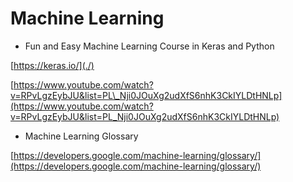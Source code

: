 # Machine Learning

* Fun and Easy Machine Learning Course in Keras and Python

[https://keras.io/](./)

[https://www.youtube.com/watch?v=RPvLgzEybJU&list=PL\_Nji0JOuXg2udXfS6nhK3CkIYLDtHNLp](https://www.youtube.com/watch?v=RPvLgzEybJU&list=PL_Nji0JOuXg2udXfS6nhK3CkIYLDtHNLp)

* Machine Learning Glossary

[https://developers.google.com/machine-learning/glossary/](https://developers.google.com/machine-learning/glossary/)

